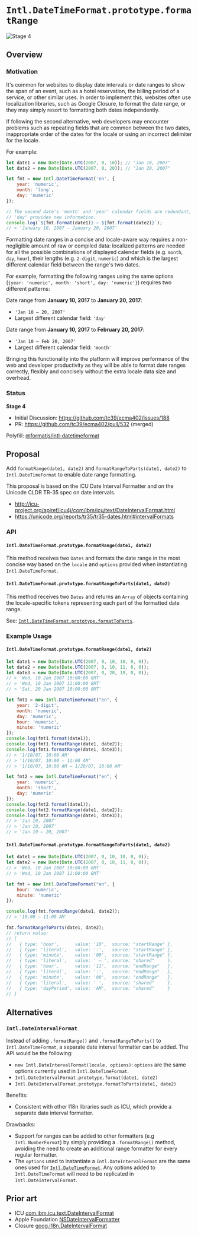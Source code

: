 # `Intl.DateTimeFormat.prototype.formatRange`

![Stage 4](https://badges.aleen42.com/src/tc39_5.svg)

## Overview

### Motivation

It's common for websites to display date intervals or date ranges to show the
span of an event, such as a hotel reservation, the billing period of a
service, or other similar uses. In order to implement this, websites often
use localization libraries, such as Google Closure, to format the date range,
or they may simply resort to formatting both dates independently.

If following the second alternative, web developers may encounter problems such
as repeating fields that are common between the two dates, inappropriate order
of the dates for the locale or using an incorrect delimiter for the locale.

For example:

```javascript
let date1 = new Date(Date.UTC(2007, 0, 10)); // "Jan 10, 2007"
let date2 = new Date(Date.UTC(2007, 0, 20)); // "Jan 20, 2007"

let fmt = new Intl.DateTimeFormat('en', {
    year: 'numeric',
    month: 'long',
    day: 'numeric'
});

// The second date's 'month' and 'year' calendar fields are redundant, only
// 'day' provides new information.
console.log(`${fmt.format(date1)} – ${fmt.format(date2)}`);
// > 'January 10, 2007 – January 20, 2007'
```

Formatting date ranges in a concise and locale-aware way requires a
non-negligible amount of raw or compiled data: localized patterns are needed for
all the possible combinations of displayed calendar fields (e.g. `month`, `day`,
`hour`), their lengths (e.g. `2-digit`, `numeric`) and which is the largest
different calendar field between the range's two dates.

For example, formatting the following ranges using the same options (`{year:
'numeric', month: 'short', day: 'numeric'}`) requires two different patterns:

Date range from **January 10, 2017** to **January 20, 2017**:

* `'Jan 10 – 20, 2007'`
* Largest different calendar field: `'day'`

Date range from **January 10, 2017** to **February 20, 2017**:

* `'Jan 10 – Feb 20, 2007'`
* Largest different calendar field: `'month'`

Bringing this functionality into the platform will improve performance of the
web and developer productivity as they will be able to format date ranges
correctly, flexibly and concisely without the extra locale data size and
overhead.

### Status

**Stage 4**

* Initial Discussion: https://github.com/tc39/ecma402/issues/188
* PR: https://github.com/tc39/ecma402/pull/532 (merged)

Polyfill: [@formatjs/intl-datetimeformat](https://www.npmjs.com/package/@formatjs/intl-datetimeformat)

## Proposal

Add `formatRange(date1, date2)` and `formatRangeToParts(date1, date2)` to
`Intl.DateTimeFormat` to enable date range formatting.

This proposal is based on the ICU Date Interval Formatter and on the Unicode
CLDR TR-35 spec on date intervals.

*   http://icu-project.org/apiref/icu4j/com/ibm/icu/text/DateIntervalFormat.html
*   https://unicode.org/reports/tr35/tr35-dates.html#intervalFormats

### API

#### `Intl.DateTimeFormat.prototype.formatRange(date1, date2)`

This method receives two `Dates` and formats the date range in the most concise
way based on the `locale` and `options` provided when instantiating
`Intl.DateTimeFormat`.

#### `Intl.DateTimeFormat.prototype.formatRangeToParts(date1, date2)`

This method receives two `Dates` and returns an `Array` of objects containing
the locale-specific tokens representing each part of the formatted date range.

See:
[`Intl.DateTimeFormat.prototype.formatToParts`](https://developer.mozilla.org/en-US/docs/Web/JavaScript/Reference/Global_Objects/DateTimeFormat/formatToParts).

### Example Usage

#### `Intl.DateTimeFormat.prototype.formatRange(date1, date2)`

```javascript
let date1 = new Date(Date.UTC(2007, 0, 10, 10, 0, 0));
let date2 = new Date(Date.UTC(2007, 0, 10, 11, 0, 0));
let date3 = new Date(Date.UTC(2007, 0, 20, 10, 0, 0));
// > 'Wed, 10 Jan 2007 10:00:00 GMT'
// > 'Wed, 10 Jan 2007 11:00:00 GMT'
// > 'Sat, 20 Jan 2007 10:00:00 GMT'

let fmt1 = new Intl.DateTimeFormat("en", {
    year: '2-digit',
    month: 'numeric',
    day: 'numeric',
    hour: 'numeric',
    minute: 'numeric'
});
console.log(fmt1.format(date1));
console.log(fmt1.formatRange(date1, date2));
console.log(fmt1.formatRange(date1, date3));
// > '1/10/07, 10:00 AM'
// > '1/10/07, 10:00 – 11:00 AM'
// > '1/10/07, 10:00 AM – 1/20/07, 10:00 AM'

let fmt2 = new Intl.DateTimeFormat("en", {
    year: 'numeric',
    month: 'short',
    day: 'numeric'
});
console.log(fmt2.format(date1));
console.log(fmt2.formatRange(date1, date2));
console.log(fmt2.formatRange(date1, date3));
// > 'Jan 10, 2007'
// > 'Jan 10, 2007'
// > 'Jan 10 – 20, 2007'
```

#### `Intl.DateTimeFormat.prototype.formatRangeToParts(date1, date2)`

```javascript
let date1 = new Date(Date.UTC(2007, 0, 10, 10, 0, 0));
let date2 = new Date(Date.UTC(2007, 0, 10, 11, 0, 0));
// > 'Wed, 10 Jan 2007 10:00:00 GMT'
// > 'Wed, 10 Jan 2007 11:00:00 GMT'

let fmt = new Intl.DateTimeFormat("en", {
    hour: 'numeric',
    minute: 'numeric'
});

console.log(fmt.formatRange(date1, date2));
// > '10:00 – 11:00 AM'

fmt.formatRangeToParts(date1, date2);
// return value:
// [
//   { type: 'hour',      value: '10',  source: "startRange" },
//   { type: 'literal',   value: ':',   source: "startRange" },
//   { type: 'minute',    value: '00',  source: "startRange" },
//   { type: 'literal',   value: ' – ', source: "shared"     },
//   { type: 'hour',      value: '11',  source: "endRange"   },
//   { type: 'literal',   value: ':',   source: "endRange"   },
//   { type: 'minute',    value: '00',  source: "endRange"   },
//   { type: 'literal',   value: ' ',   source: "shared"     },
//   { type: 'dayPeriod', value: 'AM',  source: "shared"     }
// ]
```

## Alternatives

### `Intl.DateIntervalFormat`

Instead of adding `.formatRange()` and `.formatRangeToParts()` to
`Intl.DateTimeFormat`, a separate date interval formatter can be added. The API
would be the following:

*   `new Intl.DateIntervalFormat(locale, options)`: `options` are the same
    options currently used in `Intl.DateTimeFormat`.
*   `Intl.DateIntervalFormat.prototype.format(date1, date2)`
*   `Intl.DateIntervalFormat.prototype.formatToParts(date1, date2)`

Benefits:

*   Consistent with other I18n libraries such as ICU, which provide a separate
    date interval formatter.

Drawbacks:

*   Support for ranges can be added to other formatters (e.g
    `Intl.NumberFormat`) by simply providing a `.formatRange()` method, avoiding
    the need to create an additional range formatter for every regular
    formatter.
*   The `options` used to instantiate a `Intl.DateIntervalFormat` are the same
    ones used for
    [`Intl.DateTimeFormat`](https://developer.mozilla.org/en-US/docs/Web/JavaScript/Reference/Global_Objects/DateTimeFormat).
    Any options added to `Intl.DateTimeFormat` will need to be replicated in
    `Intl.DateIntervalFormat`.

## Prior art

*   ICU
    [com.ibm.icu.text.DateIntervalFormat](http://icu-project.org/apiref/icu4j/com/ibm/icu/text/DateIntervalFormat.html)
*   Apple Foundation
    [NSDateIntervalFormatter](https://developer.apple.com/documentation/foundation/nsdateintervalformatter)
*   Closure
    [goog.i18n.DateIntervalFormat](https://google.github.io/closure-library/api/goog.i18n.DateIntervalFormat.html)
